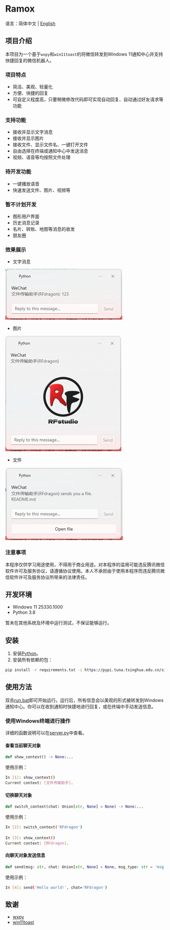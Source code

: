 # Ramox

语言：简体中文 | [English](README.en.md)

## 项目介绍

本项目为一个基于`wxpy`和`win11toast`的将微信转发到Windows 11通知中心并支持快捷回复的微信机器人。

### 项目特点

- 简洁、美观、轻量化
- 方便、快捷的回复
- 可自定义程度高，只要稍微修改代码即可实现自动回复、自动通过好友请求等功能

### 支持功能

- 接收并显示文字消息
- 接收并显示图片
- 接收文件、显示文件名、一键打开文件
- 自由选择在终端或通知中心中发送消息
- 视频、语音等均按照文件处理

### 待开发功能

- 一键播放语音
- 快速发送文件、图片、视频等

### 暂不计划开发

- 图形用户界面
- 历史消息记录
- 名片、转账、地图等消息的收发
- 朋友圈

### 效果展示

- 文字消息

![Text](Images/text.png)

- 图片

![Image](Images/image.png)

- 文件

![Image](Images/file.png)

### 注意事项

本程序仅供学习用途使用，不得用于商业用途。对本程序的滥用可能违反腾讯微信软件许可及服务协议，请遵循协议使用。本人不承担由于使用本程序而违反腾讯微信软件许可及服务协议所带来的法律责任。

## 开发环境

- Windows 11 25330.1000
- Python 3.8

暂未在其他系统及环境中运行测试，不保证能够运行。

## 安装

1. 安装[Python](https://www.python.org/)。
2. 安装所有依赖的包：
```bash
pip install -r requirements.txt -i https://pypi.tuna.tsinghua.edu.cn/simple
```

## 使用方法

双击[run.bat](run.bat)即可开始运行。运行后，所有信息会以美观的形式被转发到Windows通知中心。你可以在收到通知时快捷地进行回复，或在终端中手动发送信息。

### 使用Windows终端进行操作

详细的函数说明可以在[server.py](server.py)中查看。

#### 查看当前聊天对象

```python
def show_context() -> None:...
```
使用示例：
```bash
In [1]: show_context()
Current context: [文件传输助手].
```

#### 切换聊天对象

```python
def switch_context(chat: Union[str, None] = None) -> None:...
```
使用示例：
```bash
In [2]: switch_context('RFdragon')

In [3]: show_context()
Current context: [RFdragon].
```

#### 向聊天对象发送信息

```python
def send(msg: str, chat: Union[str, None] = None, msg_type: str = 'msg') -> None:
```
使用示例：
```bash
In [4]: send('Hello world!', chat='RFdragon')
```

## 致谢

- [wxpy](https://github.com/youfou/wxpy)
- [win11toast](https://github.com/GitHub30/win11toast)